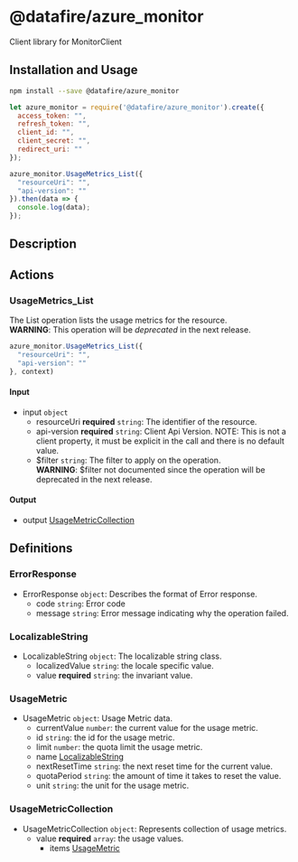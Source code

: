 # @datafire/azure_monitor

Client library for MonitorClient

## Installation and Usage
```bash
npm install --save @datafire/azure_monitor
```
```js
let azure_monitor = require('@datafire/azure_monitor').create({
  access_token: "",
  refresh_token: "",
  client_id: "",
  client_secret: "",
  redirect_uri: ""
});

azure_monitor.UsageMetrics_List({
  "resourceUri": "",
  "api-version": ""
}).then(data => {
  console.log(data);
});
```

## Description



## Actions

### UsageMetrics_List
The List operation lists the usage metrics for the resource.<br>**WARNING**: This operation will be *deprecated* in the next release.


```js
azure_monitor.UsageMetrics_List({
  "resourceUri": "",
  "api-version": ""
}, context)
```

#### Input
* input `object`
  * resourceUri **required** `string`: The identifier of the resource.
  * api-version **required** `string`: Client Api Version. NOTE: This is not a client property, it must be explicit in the call and there is no default value.
  * $filter `string`: The filter to apply on the operation.<br>**WARNING**: $filter not documented since the operation will be deprecated in the next release.

#### Output
* output [UsageMetricCollection](#usagemetriccollection)



## Definitions

### ErrorResponse
* ErrorResponse `object`: Describes the format of Error response.
  * code `string`: Error code
  * message `string`: Error message indicating why the operation failed.

### LocalizableString
* LocalizableString `object`: The localizable string class.
  * localizedValue `string`: the locale specific value.
  * value **required** `string`: the invariant value.

### UsageMetric
* UsageMetric `object`: Usage Metric data.
  * currentValue `number`: the current value for the usage metric.
  * id `string`: the id for the usage metric.
  * limit `number`: the quota limit the usage metric.
  * name [LocalizableString](#localizablestring)
  * nextResetTime `string`: the next reset time for the current value.
  * quotaPeriod `string`: the amount of time it takes to reset the value.
  * unit `string`: the unit for the usage metric.

### UsageMetricCollection
* UsageMetricCollection `object`: Represents collection of usage metrics.
  * value **required** `array`: the usage values.
    * items [UsageMetric](#usagemetric)



